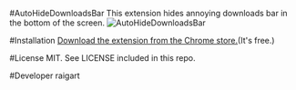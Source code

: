 #AutoHideDownloadsBar
This extension hides annoying downloads bar in the bottom of the screen.
![AutoHideDownloadsBar ](https://lh3.googleusercontent.com/sjAqUqJbt1n_b5q9u6LSz0zGkDdZi4HKW0zYceTTY9SAY7KGoyLfQ6w6yqsHueTEbF5ggehcKg=s640-h400-e365-rw)

#Installation
[Download the extension from the Chrome store.](https://chrome.google.com/webstore/detail/auto-hide-downloads-bar/gkmndgjgpolmikgnipipfekglbbgjcel)(It's free.)

#License
MIT. See LICENSE included in this repo.

#Developer
raigart
